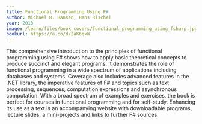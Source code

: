 ```yaml
---
title: Functional Programming Using F#
author: Michael R. Hansen, Hans Rischel
year: 2013
image: /learn/files/book_covers/functional_programming_using_fsharp.jpg
bookurl: https://a.co/d/2aK6qxW
---
```

This comprehensive introduction to the principles of functional programming using F#
shows how to apply basic theoretical concepts to produce succinct and elegant programs.
It demonstrates the role of functional programming in a wide spectrum of applications
including databases and systems. Coverage also includes advanced features in the .NET
library, the imperative features of F# and topics such as text processing, sequences,
computation expressions and asynchronous computation. With a broad spectrum of examples
and exercises, the book is perfect for courses in functional programming and for self-study.
Enhancing its use as a text is an accompanying website with downloadable programs, lecture
slides, a mini-projects and links to further F# sources.